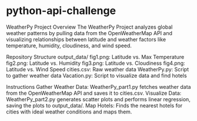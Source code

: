# python-api-challenge

WeatherPy Project
Overview
The WeatherPy Project analyzes global weather patterns by pulling data from the OpenWeatherMap API and visualizing relationships between latitude and weather factors like temperature, humidity, cloudiness, and wind speed.

Repository Structure
output_data/
fig1.png: Latitude vs. Max Temperature
fig2.png: Latitude vs. Humidity
fig3.png: Latitude vs. Cloudiness
fig4.png: Latitude vs. Wind Speed
cities.csv: Raw weather data
WeatherPy.py: Script to gather weather data
Vacation.py: Script to visualize data and find hotels

Instructions
Gather Weather Data: WeatherPy_part1.py fetches weather data from the OpenWeatherMap API and saves it to cities.csv.
Visualize Data: WeatherPy_part2.py generates scatter plots and performs linear regression, saving the plots to output_data/.
Map Hotels: Finds the nearest hotels for cities with ideal weather conditions and maps them.
